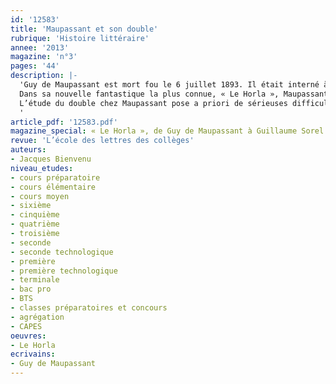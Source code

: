```yaml
---
id: '12583'
title: 'Maupassant et son double'
rubrique: 'Histoire littéraire'
annee: '2013'
magazine: 'n°3'
pages: '44'
description: |-
  'Guy de Maupassant est mort fou le 6 juillet 1893. Il était interné à l’asile du docteur Blanche, à Passy, depuis le 7 janvier 1892 ; quelques jours auparavant, il avait tenté de se suicider en se tranchant la gorge.
  Dans sa nouvelle fantastique la plus connue, « Le Horla », Maupassant analyse pas à pas un cas d’aliénation qui semble préfigurer, des années plus tôt, son propre destin. Sans doute ce fait a-t-il contribué à créer un mythe autour de l’écrivain. Maupassant était-il fou en écrivant cette nouvelle, ou bien a-t-il vu venir en toute conscience sa folie ? ou bien encore ce texte est-il de pure fantaisie, comme le prétendait sa mère ?
  L’étude du double chez Maupassant pose a priori de sérieuses difficultés. L’auteur du « Horla » a-t-il développé un thème cher aux romantiques allemands dans un dessein purement littéraire, ou bien a-t-il réellement vécu cette situation, comme le laissent supposer certains éléments biographiques ? Quelle est la place du « Horla »  dans cette problématique ? Est-il vraiment question de double dans cette nouvelle fantastique ? La maladie de Maupassant a-t-elle joué un rôle déterminant à ce propos ? Alberto Savinio a-t-il vu juste quand il pensait que Maupassant était habité par un autre écrivain ? Toutes ces questions peuvent trouver une réponse satisfaisante aujourd’hui, mais, avant toute considération, c’est l’œuvre qui doit parler.
  '
article_pdf: '12583.pdf'
magazine_special: « Le Horla », de Guy de Maupassant à Guillaume Sorel
revue: 'L’école des lettres des collèges'
auteurs:
- Jacques Bienvenu
niveau_etudes:
- cours préparatoire
- cours élémentaire
- cours moyen
- sixième
- cinquième
- quatrième
- troisième
- seconde
- seconde technologique
- première
- première technologique
- terminale
- bac pro
- BTS
- classes préparatoires et concours
- agrégation
- CAPES
oeuvres:
- Le Horla
ecrivains:
- Guy de Maupassant
---
```

